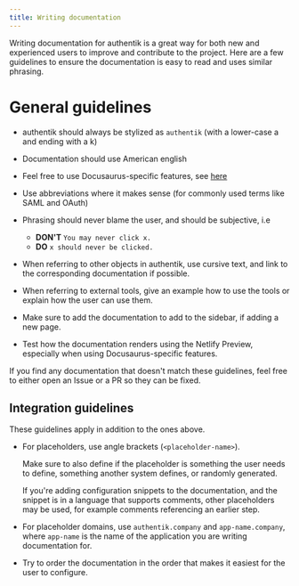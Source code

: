 ```yaml
---
title: Writing documentation
---
```


Writing documentation for authentik is a great way for both new and experienced users to improve and contribute to the project. Here are a few guidelines to ensure
the documentation is easy to read and uses similar phrasing.

# General guidelines

- authentik should always be stylized as `authentik` (with a lower-case a and ending with a k)
- Documentation should use American english
- Feel free to use Docusaurus-specific features, see [here](https://docusaurus.io/docs/next/markdown-features)
- Use abbreviations where it makes sense (for commonly used terms like SAML and OAuth)
- Phrasing should never blame the user, and should be subjective, i.e

    - **DON'T** `You may never click x.`
    - **DO** `x should never be clicked.`

- When referring to other objects in authentik, use cursive text, and link to the corresponding documentation if possible.
- When referring to external tools, give an example how to use the tools or explain how the user can use them.
- Make sure to add the documentation to add to the sidebar, if adding a new page.
- Test how the documentation renders using the Netlify Preview, especially when using Docusaurus-specific features.

If you find any documentation that doesn't match these guidelines, feel free to either open an Issue or a PR so they can be fixed.

## Integration guidelines

These guidelines apply in addition to the ones above.

- For placeholders, use angle brackets (`<placeholder-name>`).

    Make sure to also define if the placeholder is something the user needs to define, something another system defines, or randomly generated.

    If you're adding configuration snippets to the documentation, and the snippet is in a language that supports comments,
    other placeholders may be used, for example comments referencing an earlier step.

- For placeholder domains, use `authentik.company` and `app-name.company`, where `app-name` is the name of the application you are writing documentation for.
- Try to order the documentation in the order that makes it easiest for the user to configure.
